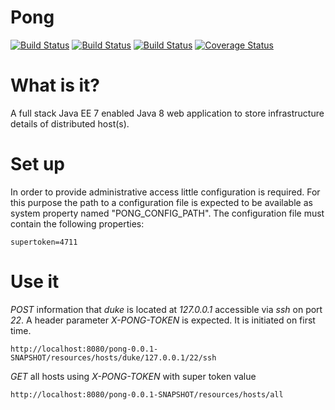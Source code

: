 # Pong
[![Build Status](https://drone.io/github.com/suckowbiz/pong/status.png)](https://drone.io/github.com/suckowbiz/pong/latest) [![Build Status](https://travis-ci.org/suckowbiz/pong.svg)](https://travis-ci.org/suckowbiz/pong) [![Build Status](https://drone.io/github.com/suckowbiz/pong/status.png)](https://drone.io/github.com/suckowbiz/pong/latest) [![Coverage Status](https://coveralls.io/repos/suckowbiz/pong/badge.svg)](https://coveralls.io/r/suckowbiz/pong)

# What is it?
A full stack Java EE 7 enabled Java 8 web application to store infrastructure details of distributed host(s).

# Set up
In order to provide administrative access little configuration is required. For this purpose the path to a configuration file is expected to be available as system property named "PONG_CONFIG_PATH". The configuration file must contain the following properties:

```
supertoken=4711
```

# Use it
*POST* information that *duke* is located at *127.0.0.1* accessible via *ssh* on port *22*. A header parameter *X-PONG-TOKEN* is expected. It is initiated on first time.
```
http://localhost:8080/pong-0.0.1-SNAPSHOT/resources/hosts/duke/127.0.0.1/22/ssh
```

*GET* all hosts using *X-PONG-TOKEN* with super token value
```
http://localhost:8080/pong-0.0.1-SNAPSHOT/resources/hosts/all
```
